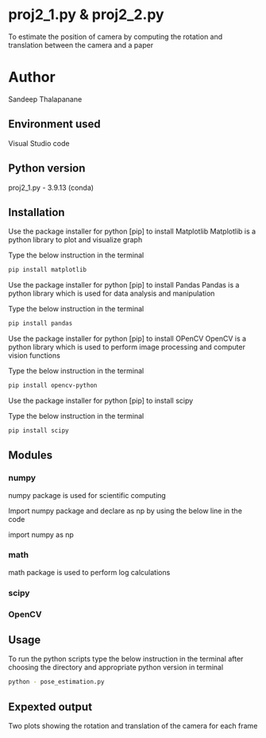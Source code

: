 # proj2_1.py & proj2_2.py

To estimate the position of camera by computing the rotation and translation between the camera and a paper

# Author
Sandeep Thalapanane

## Environment used

Visual Studio code

## Python version

proj2_1.py - 3.9.13 (conda)

## Installation

Use the package installer for python [pip] to install Matplotlib
Matplotlib is a python library to plot and visualize graph

Type the below instruction in the terminal

```bash
pip install matplotlib
```

Use the package installer for python [pip] to install Pandas
Pandas is a python library which is used for data analysis and manipulation

Type the below instruction in the terminal

```bash
pip install pandas
```


Use the package installer for python [pip] to install OPenCV
OpenCV is a python library which is used to perform image processing and computer vision functions

Type the below instruction in the terminal

```bash
pip install opencv-python
```
Use the package installer for python [pip] to install scipy

Type the below instruction in the terminal

```bash
pip install scipy
```

## Modules

### numpy 

numpy package is used for scientific computing

Import numpy package and declare as np by using the below line in the code

import numpy as np

### math

math package is used to perform log calculations

### scipy

### OpenCV

## Usage

To run the python scripts type the below instruction in the terminal after choosing the directory and appropriate python version in terminal

```bash
python - pose_estimation.py
```

## Expexted output

Two plots showing the rotation and translation of the camera for each frame